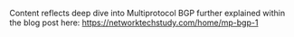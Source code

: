 Content reflects deep dive into Multiprotocol BGP further explained within the blog post here: https://networktechstudy.com/home/mp-bgp-1